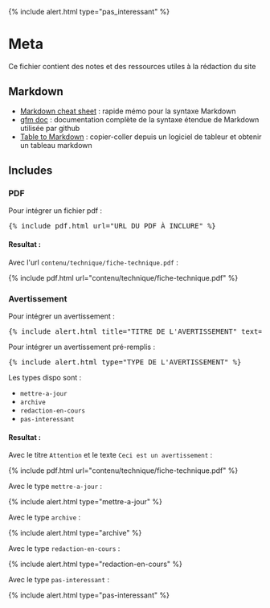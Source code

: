{% include alert.html type="pas_interessant" %}

# Meta

Ce fichier contient des notes et des ressources utiles à la rédaction du site

## Markdown

- [Markdown cheat sheet](https://www.markdownguide.org/cheat-sheet/) : rapide mémo pour la syntaxe Markdown
- [gfm doc](https://github.github.com/gfm/) : documentation complète de la syntaxe étendue de Markdown utilisée par github
- [Table to Markdown](https://tabletomarkdown.com/) : copier-coller depuis un logiciel de tableur et obtenir un tableau markdown

## Includes

### PDF

Pour intégrer un fichier pdf :

<pre>{% include pdf.html url="URL DU PDF À INCLURE" %}</pre>

#### Resultat :

Avec l'url ```contenu/technique/fiche-technique.pdf``` :

{% include pdf.html url="contenu/technique/fiche-technique.pdf" %}

### Avertissement

Pour intégrer un avertissement :

<pre>{% include alert.html title="TITRE DE L'AVERTISSEMENT" text="TEXTE DE L'AVERTISSEMENT" %}</pre>

Pour intégrer un avertissement pré-remplis :

<pre>{% include alert.html type="TYPE DE L'AVERTISSEMENT" %}</pre>

Les types dispo sont :

- ```mettre-a-jour```
- ```archive```
- ```redaction-en-cours```
- ```pas-interessant```

#### Resultat :

Avec le titre ```Attention``` et le texte ```Ceci est un avertissement``` :

{% include pdf.html url="contenu/technique/fiche-technique.pdf" %}

Avec le type ```mettre-a-jour``` :

{% include alert.html type="mettre-a-jour" %}

Avec le type ```archive``` :

{% include alert.html type="archive" %}

Avec le type ```redaction-en-cours``` :

{% include alert.html type="redaction-en-cours" %}

Avec le type ```pas-interessant``` :

{% include alert.html type="pas-interessant" %}

